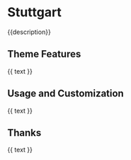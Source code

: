 # Stuttgart
{{description}}


## Theme Features
{{ text }}


## Usage and Customization
{{ text }}


## Thanks
{{ text }}
